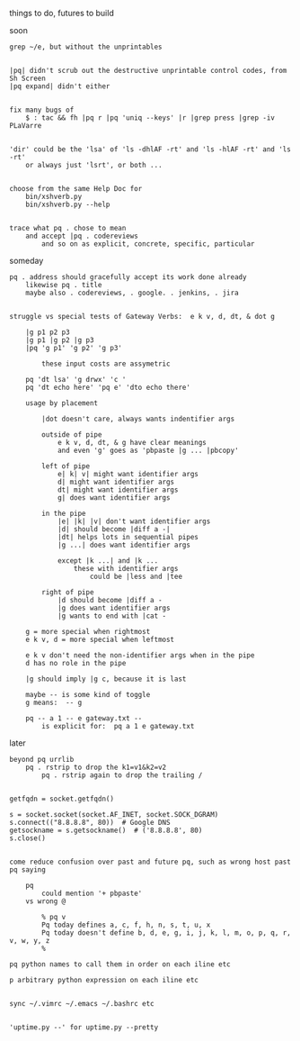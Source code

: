 things to do, futures to build

soon


    grep ~/e, but without the unprintables


    |pq| didn't scrub out the destructive unprintable control codes, from Sh Screen
    |pq expand| didn't either


    fix many bugs of
        $ : tac && fh |pq r |pq 'uniq --keys' |r |grep press |grep -iv PLaVarre


    'dir' could be the 'lsa' of 'ls -dhlAF -rt' and 'ls -hlAF -rt' and 'ls -rt'
        or always just 'lsrt', or both ...


    choose from the same Help Doc for
        bin/xshverb.py
        bin/xshverb.py --help


    trace what pq . chose to mean
        and accept |pq . codereviews
            and so on as explicit, concrete, specific, particular


someday


    pq . address should gracefully accept its work done already
        likewise pq . title
        maybe also . codereviews, . google. . jenkins, . jira


    struggle vs special tests of Gateway Verbs:  e k v, d, dt, & dot g

        |g p1 p2 p3
        |g p1 |g p2 |g p3
        |pq 'g p1' 'g p2' 'g p3'

            these input costs are assymetric

        pq 'dt lsa' 'g drwx' 'c '
        pq 'dt echo here' 'pq e' 'dto echo there'

        usage by placement

            |dot doesn't care, always wants indentifier args

            outside of pipe
                e k v, d, dt, & g have clear meanings
                and even 'g' goes as 'pbpaste |g ... |pbcopy'

            left of pipe
                e| k| v| might want identifier args
                d| might want identifier args
                dt| might want identifier args
                g| does want identifier args

            in the pipe
                |e| |k| |v| don't want identifier args
                |d| should become |diff a -|
                |dt| helps lots in sequential pipes
                |g ...| does want identifier args

                except |k ...| and |k ...
                    these with identifier args
                        could be |less and |tee

            right of pipe
                |d should become |diff a -
                |g does want identifier args
                |g wants to end with |cat -

        g = more special when rightmost
        e k v, d = more special when leftmost

        e k v don't need the non-identifier args when in the pipe
        d has no role in the pipe

        |g should imply |g c, because it is last

        maybe -- is some kind of toggle
        g means:  -- g

        pq -- a 1 -- e gateway.txt --
            is explicit for:  pq a 1 e gateway.txt


later


    beyond pq urrlib
        pq . rstrip to drop the k1=v1&k2=v2
            pq . rstrip again to drop the trailing /


    getfqdn = socket.getfqdn()

    s = socket.socket(socket.AF_INET, socket.SOCK_DGRAM)
    s.connect(("8.8.8.8", 80))  # Google DNS
    getsockname = s.getsockname()  # ('8.8.8.8', 80)
    s.close()


    come reduce confusion over past and future pq, such as wrong host past pq saying

        pq
            could mention '+ pbpaste'
        vs wrong @

            % pq v
            Pq today defines a, c, f, h, n, s, t, u, x
            Pq today doesn't define b, d, e, g, i, j, k, l, m, o, p, q, r, v, w, y, z
            %

    pq python names to call them in order on each iline etc

    p arbitrary python expression on each iline etc


    sync ~/.vimrc ~/.emacs ~/.bashrc etc


    'uptime.py --' for uptime.py --pretty
